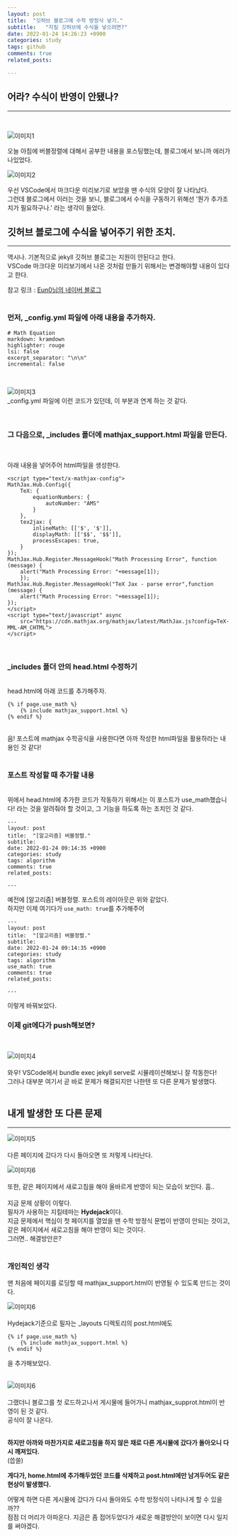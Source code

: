 ```yaml
---
layout: post
title:  "깃허브 블로그에 수학 방정식 넣기."
subtitle:   "지킬 깃허브에 수식을 넣으려면?"
date: 2022-01-24 14:26:23 +0900
categories: study
tags: github
comments: true
related_posts:

---
```


   
## 어라? 수식이 반영이 안됐나?<br/>
---
<br/>

![이미지1](https://github.com/wookikim95/wookikim95.github.io/blob/main/assets/img/study/github/2022-01-24_2.jpg?raw=true)
<br/>

오늘 아침에 버블정렬에 대해서 공부한 내용을 포스팅했는데, 블로그에서 보니까 에러가 나있었다.<br/>

![이미지2](https://github.com/wookikim95/wookikim95.github.io/blob/main/assets/img/study/github/2022-01-24_1.jpg?raw=true)
<br/>

우선 VSCode에서 마크다운 미리보기로 보았을 땐 수식의 모양이 잘 나타났다.<br/>
 그런데 블로그에서 이러는 것을 보니, 블로그에서 수식을 구동하기 위해선 '뭔가 추가조치가 필요하구나.' 라는 생각이 들었다.<br/>



 ## 깃허브 블로그에 수식을 넣어주기 위한 조치.<br/>
 ---
 역시나. 기본적으로 jekyll 깃허브 블로그는 지원이 안된다고 한다.<br/>
 VSCode 마크다운 미리보기에서 나온 것처럼 만들기 위해서는 변경해야할 내용이 있다고 한다.<br/>

 참고 링크 : [Eun0님의 네이버 블로그](https://blog.naver.com/PostView.nhn?blogId=prt1004dms&logNo=221525385428&parentCategoryNo=&categoryNo=&viewDate=&isShowPopularPosts=false&from=postView)<br/>
<br/>
### 먼저, _config.yml 파일에 아래 내용을 추가하자.<br/>


```
# Math Equation
markdown: kramdown
highlighter: rouge
lsi: false
excerpt_separator: "\n\n"
incremental: false
```
<br/>

![이미지3](https://github.com/wookikim95/wookikim95.github.io/blob/main/assets/img/study/github/2022-01-24_3.jpg?raw=true)<br/>
_config.yml 파일에 이런 코드가 있던데, 이 부분과 연계 하는 것 같다.<br/>

<br/>

### 그 다음으로, _includes 폴더에 mathjax_support.html 파일을 만든다.<br/>
<br/>

아래 내용을 넣어주어 html파일을 생성한다.
```
<script type="text/x-mathjax-config">
MathJax.Hub.Config({
    TeX: {
        equationNumbers: {
            autoNumber: "AMS"
        }
    },
    tex2jax: {
        inlineMath: [['$', '$']],
        displayMath: [['$$', '$$']],
        processEscapes: true,
    }
});
MathJax.Hub.Register.MessageHook("Math Processing Error", function (message) {
    alert("Math Processing Error: "+message[1]);
    });
MathJax.Hub.Register.MessageHook("TeX Jax - parse error",function (message) {
    alert("Math Processing Error: "+message[1]);
});
</script>
<script type="text/javascript" async
    src="https://cdn.mathjax.org/mathjax/latest/MathJax.js?config=TeX-MML-AM_CHTML">
</script>
```
<br/>

### _includes 폴더 안의 head.html 수정하기<br/>
<br/>
head.html에 아래 코드를 추가해주자.<br/>

```
{% if page.use_math %}
    {% include mathjax_support.html %}
{% endif %}
```
<br/>
음! 포스트에 mathjax 수학공식을 사용한다면 아까 작성한 html파일을 활용하라는 내용인 것 같다!<br/>
<br/>

### 포스트 작성할 때 추가할 내용<br/>
<br/>
위에서 head.html에 추가한 코드가 작동하기 위해서는 이 포스트가 use_math했습니다! 라는 것을 알려줘야 할 것이고, 
그 기능을 하도록 하는 조치인 것 같다.<br/>

```
---
layout: post
title:  "[알고리즘] 버블정렬."
subtitle:   
date: 2022-01-24 09:14:35 +0900
categories: study
tags: algorithm
comments: true
related_posts:

---
```
예전에 [알고리즘] 버블정렬. 포스트의 레이아웃은 위와 같았다.<br/>
하지만 이제 여기다가 `use_math: true`를 추가해주어<br/>

```
---
layout: post
title:  "[알고리즘] 버블정렬."
subtitle:   
date: 2022-01-24 09:14:35 +0900
categories: study
tags: algorithm
use_math: true
comments: true
related_posts:

---
```
이렇게 바꿔보았다.

### 이제 git에다가 push해보면?<br/>
<br/>

![이미지4](https://github.com/wookikim95/wookikim95.github.io/blob/main/assets/img/study/github/2022-01-24_6.jpg?raw=true)<br/>
<br/>
와우! VSCode에서 bundle exec jekyll serve로 시뮬레이션해보니 잘 작동한다!<br/>
그러나 대부분 여기서 곧 바로 문제가 해결되지만 나한텐 또 다른 문제가 발생했다.<br/>
<br/>

## 내게 발생한 또 다른 문제<br/>
---
![이미지5](https://github.com/wookikim95/wookikim95.github.io/blob/main/assets/img/study/github/2022-01-24_5.jpg?raw=true)<br/>
<br/>
다른 페이지에 갔다가 다시 돌아오면 또 저렇게 나타난다.<br/>

![이미지6](https://github.com/wookikim95/wookikim95.github.io/blob/main/assets/img/study/github/2022-01-24_6.jpg?raw=true)<br/>
<br/>
또한, 같은 페이지에서 새로고침을 해야 올바르게 반영이 되는 모습이 보인다. 흠..<br/>
<br/>
지금 문제 상황이 이렇다.<br/>
필자가 사용하는 지킬테마는 **Hydejack**이다.<br/>
지금 문제에서 핵심이 첫 페이지를 열었을 땐 수학 방정식 문법이 반영이 안되는 것이고,<br/>
같은 페이지에서 새로고침을 해야 반영이 되는 것이다.<br/>
그러면.. 해결방안은?<br/>
<br/>

### 개인적인 생각<br/>

맨 처음에 페이지를 로딩할 때 mathjax_support.html이 반영될 수 있도록 만드는 것이다.<br/>

![이미지6](https://github.com/wookikim95/wookikim95.github.io/blob/main/assets/img/study/github/2022-01-24_7.jpg?raw=true)<br/>
<br/>
Hydejack기준으로 필자는 _layouts 디렉토리의 post.html에도<br/>
```
{% if page.use_math %}
    {% include mathjax_support.html %}
{% endif %}
```
을 추가해보았다.<br/>
<br/>

![이미지6](https://github.com/wookikim95/wookikim95.github.io/blob/main/assets/img/study/github/2022-01-24_8.jpg?raw=true)<br/>
<br/>
그랬더니 블로그를 첫 로드하고나서 게시물에 들어가니 mathjax_supprot.html이 반영이 된 것 같다.<br/>
공식이 잘 나온다.<br/>
<br/>

**하지만 아까와 마찬가지로 새로고침을 하지 않은 채로 다른 게시물에 갔다가 돌아오니 다시 깨져있다.**<br/>
(씁쓸)<br/>

**게다가, home.html에 추가해두었던 코드를 삭제하고 post.html에만 남겨두어도 같은 현상이 발생했다.**<br/>

어떻게 하면 다른 게시물에 갔다가 다시 돌아와도 수학 방정식이 나타나게 할 수 있을까??<br/>
점점 더 머리가 아파온다. 지금은 좀 접어두었다가 새로운 해결방안이 보이면 다시 일지를 써야겠다.<br/>



